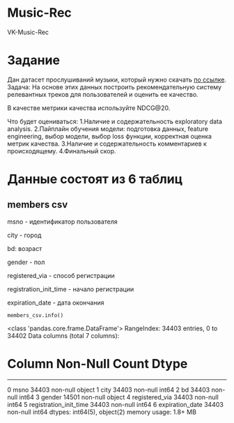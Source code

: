 # Music-Rec
VK-Music-Rec
# Задание
Дан датасет прослушиваний музыки, который нужно скачать [по ссылке](https://www.kaggle.com/competitions/kkbox-music-recommendation-challenge/data).
Задача: 
На основе этих данных построить рекомендательную систему релевантных треков для пользователей и оценить ее качество.

В качестве метрики качества используйте NDCG@20.

Что будет оцениваться:
1.Наличие и содержательность exploratory data analysis.
2.Пайплайн обучения модели: подготовка данных, feature engineering, выбор модели, выбор loss функции, корректная оценка метрик качества.
3.Наличие и содержательность комментариев к происходящему.
4.Финальный скор.


# Данные состоят из 6 таблиц
## members csv

msno - идентификатор пользователя

city - город

bd: возраст

gender - пол

registered_via - способ регистрации

registration_init_time - начало регистрации

expiration_date - дата окончания

```
members_csv.info()
```

<class 'pandas.core.frame.DataFrame'>
RangeIndex: 34403 entries, 0 to 34402
Data columns (total 7 columns):
 #   Column                  Non-Null Count  Dtype 
---  ------                  --------------  ----- 
 0   msno                    34403 non-null  object
 1   city                    34403 non-null  int64 
 2   bd                      34403 non-null  int64 
 3   gender                  14501 non-null  object
 4   registered_via          34403 non-null  int64 
 5   registration_init_time  34403 non-null  int64 
 6   expiration_date         34403 non-null  int64 
dtypes: int64(5), object(2)
memory usage: 1.8+ MB